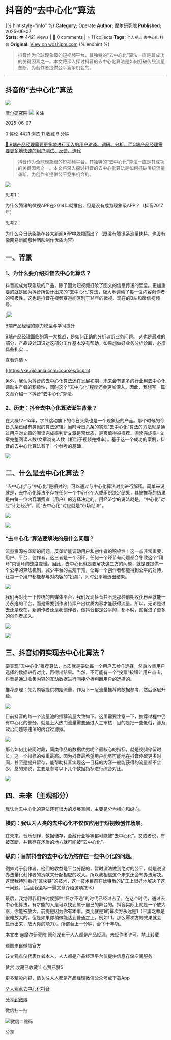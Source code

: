 # 抖音的“去中心化”算法
{% hint style="info" %}
**Category:** Operate
**Author:** [摩尔研究院](https://www.woshipm.com/u/1179887)
**Published:** 2025-06-07  
**Stats:** 👁️ 4421 views | 💬 0 comments | ⭐ 11 collects
**Tags:** `个人观点` `去中心化` `抖音`
**Original:** [View on woshipm.com](https://www.woshipm.com/operate/6226835.html)
{% endhint %}
> 抖音作为全球现象级的短视频平台，其独特的“去中心化”算法一直是其成功的关键因素之一。本文将深入探讨抖音的去中心化算法是如何打破传统流量垄断，为创作者提供公平竞争机会的。

---

## 抖音的“去中心化”算法

[![](https://static.woshipm.com/view/woshipm_api_def_20250529153315_8885.png?imageView2/1/w/72/h/72/q/100)](https://www.woshipm.com/u/1179887)

[摩尔研究院](https://www.woshipm.com/u/1179887) ![](https://static.woshipm.com/tag/1101_1@2x.png) 关注

2025-06-07

0 评论 4421 浏览 11 收藏 9 分钟

[🔗 B端产品经理需要更多地进行深入的用户访谈、调研、分析，而C端产品经理需要更多地快速的用户测试、反馈、迭代](https://ke.qidianla.com/courses/bcpm)

> 抖音作为全球现象级的短视频平台，其独特的“去中心化”算法一直是其成功的关键因素之一。本文将深入探讨抖音的去中心化算法是如何打破传统流量垄断，为创作者提供公平竞争机会的。

![](https://image.woshipm.com/2025/06/07/bfbe9440-432c-11f0-8cb0-00163e09d72f.png)

思考1：

为什么腾讯的微视APP在2014年就推出，但是没有成为现象级APP？（抖音2017年）

思考2：

为什么今日头条能在各大新闻APP中脱颖而出？（既没有腾讯系流量扶持、也没有像网易新闻那种团队制作优质内容）

## 一、背景

### 1、为什么要介绍抖音去中心化算法？

抖音能成为现象级的产品，除了因为短视频打破了图文的信息传递的壁垒。更加重要的就是因为抖音所设计出来的“去中心化”算法，极大地调动了每一位内容创作者的积极性。这也是抖音在视频赛道能区别于14年的微视、现在的B站和微信视频号。

[![](https://image.woshipm.com/2023/08/02/1554eea8-30e3-11ee-88e7-00163e0b5ff3.png)

B端产品经理的能力模型与学习提升

B端产品经理面临的第一大挑战，是如何正确的分析诊断业务问题。 这也是最难的部分，产品设计知识对这部分工作基本没有帮助，如果想做好业务分析诊断，必须具备扎实 ...

查看详情 >

](https://ke.qidianla.com/courses/bcpm)

另外，我认为抖音的去中心化算法还在发展初期，未来会有更多的行业用去中心化调动生产者的积极性，同时这个“去中心化”程度还会更加深入。因此，我想写一篇文章介绍一下抖音“去中心化”算法。

### 2、历史：抖音去中心化算法诞生背景？

在大概12~14年，字节跳动旗下的今日头条也是一个现象级的产品。那个时候的今日头条已经有类似的算法逻辑。当时今日头条的实现“去中心化”算法的方法就是通过用户对文章的阅读完成率判断文章是否优质，是否值得被推荐。阅读完成率=文章完整阅读人数/文章浏览人数（相当于视频完播率）。基于这一个成功的案例，抖音的去中心化算法有了一个参考的基础。

![](https://image.woshipm.com/2025/06/07/ee4e94fe-432c-11f0-8928-00163e09d72f.png)

## 二、什么是去中心化算法？

“去中心化”与“中心化”是相对的，可以通过与中心化算法对比进行解释。简单来说就是，去中心化算法不存在任何一个中心化个人或组织决定结果，其被推荐的结果是由每一位内容消费者（用户）的选择决定的。用经济学的说法就是，“中心化”对应“计划经济”，而“去中心化”对应就是“市场经济”。

![](https://image.woshipm.com/2025/06/07/fa4b691c-432c-11f0-8cb0-00163e09d72f.png)

![](https://image.woshipm.com/2025/06/07/401eea18-432d-11f0-8cb0-00163e09d72f.png)

### “去中心化”算法要解决的是什么问题？

流量资源被垄断的问题。反垄断能调动用户和创作者的积极性！这一点非常重要，用户、平台、创作者，这三者是一个闭环，任何一个环节有问题都会导致这个“闭环”内循环的速度变慢。因此，去中心化就是要解决这三方的问题，就是要提供一个公平的算法机制，减少平台的主观干预，让每一个创作者都能得到公平的对待，让每一个用户都能参与对内容的“投票”，同时公平地选出结果。

![](https://image.woshipm.com/2025/06/07/5312bf14-432d-11f0-8cb0-00163e09d72f.png)

我们再对比一下传统的自媒体平台，我们发现抖音并不是那种前期收获粉丝就能一劳永逸的平台，而是需要创作者持续产出优质内容才能获得流量。所以，无论是过去还是现在，新创作者还是老创作者，做抖音都是公平的，都不晚，这促进了更多的创作者加入。

![](https://image.woshipm.com/2025/06/07/302f2dc0-432d-11f0-8cb0-00163e09d72f.png)

![](https://image.woshipm.com/2025/06/07/5f213858-432d-11f0-8cb0-00163e09d72f.png)

## 三、抖音如何实现去中心化算法？

要实现“去中心化”推荐算法，本质就是要让每一个用户去参与选择，然后收集用户选择的数据进行对比，再得出结果。当然，不可能有一个“投票”按钮让用户点击，抖音是通过收集内容的互动数据进行间接分析判断用户的选择的。

推荐原理：先为内容提供初始流量，作为下一层流量推荐的数据参考，然后逐层升级。

![](https://image.woshipm.com/2025/06/07/69af76f4-432d-11f0-8cb0-00163e09d72f.png)

目前抖音的每一个流量池的推荐流量大致如下。这里需要注意一下，推荐过程中仍有中心化的部分，就是上大热门流量需要通过人工审核，目的是把一些低俗，涉及政治问题等违法的内容过滤掉。

![](https://image.woshipm.com/2025/06/07/72a751d2-432d-11f0-8928-00163e09d72f.png)

那么如何比较同时段，同类作品的数据优劣呢？最核心的指标，就是视频停留时长，这一个指标的权重最高。因为抖音最希望用户能尽可能地在抖音停留更多时间，甚至是提升留存，能帮助抖音实现这一目标的内容一般能获得的流量都不会少。总的来说，主要是参考以下几个数据指标进行综合对比。

![](https://image.woshipm.com/2025/06/07/7a218bee-432d-11f0-8928-00163e09d72f.png)

## 四、未来（主观部分）

我认为去中心化的算法还有很大的发展空间，主要是分为横向和纵向。

### 横向：我认为人类的去中心化不仅仅应用于短视频创作场景。

在未来，音乐创作，数据储存，金融行业等等都可能被“去中心化”。又或者说，有被垄断，并且存在矛盾的地方就可能被“去中心化”。

### 纵向：目前抖音的去中心化仍然存在一些中心化的问题。

例如对于创作者，他们的收益是平台分配的，暂时没法做到绝对的公平，就是说没办法量化创作者的贡献来分配相应的收入。所以我相信这个未来还会有办法解决。这里我特别看好“区块链”的技术，这一技术目前在比特币的矿工上很好地解决了这一问题。（后面我会写一遍文章介绍这项技术）

最后，我觉得我们古时候那种“怀才不遇”的时代已经过去了。在这个时代，通过去中心化算法，有才能的人是可以找到属于自己的舞台的。抖音实际上就是一个放大器，你能被放大，前提是因为你有本事。类比就是1的幂次方永远是1（平庸之辈是很难放大的，但是如果你稍微能达到普通之上，例如1.1，那么幂次方的效果就会显示出来，放大你的能力）。所谓台上一分钟，台下十年功。

本文由 @摩尔研究院 原创发布于人人都是产品经理。未经作者许可，禁止转载

题图来自微信官方

该文观点仅代表作者本人，人人都是产品经理平台仅提供信息存储空间服务

赞赏 收藏已收藏11 点赞已赞5

更多精彩内容，请关注人人都是产品经理微信公众号或下载App

[个人观点](https://www.woshipm.com/tag/%e4%b8%aa%e4%ba%ba%e8%a7%82%e7%82%b9)[去中心化](https://www.woshipm.com/tag/%e5%8e%bb%e4%b8%ad%e5%bf%83%e5%8c%96)[抖音](https://www.woshipm.com/tag/%e6%8a%96%e9%9f%b3)

[分享到微博](https://service.weibo.com/share/share.php?appkey=2775287854&title=抖音的“去中心化”算法&url=https://www.woshipm.com/operate/6226835.html&pic=https://image.woshipm.com/2025/06/07/bfbe9440-432c-11f0-8cb0-00163e09d72f.png)

微信扫一扫

![微信二维码](https://api.pwmqr.com/qrcode/create/?url=https://www.woshipm.com/operate/6226835.html)

分享